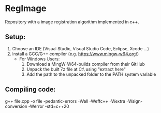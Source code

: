 # RegImage
Repository with a image registration algorithm implemented in c++.

## Setup:
1. Choose an IDE (Visual Studio, Visual Studio Code, Eclipse, Xcode ...)
2. Install a GCC/G++ compiler (e.g. https://www.mingw-w64.org/)
    - For Windows Users:
        1. Download a MingW-W64-builds compiler from their GitHub
        2. Unpack the built 7z file at C:\ using "extract here"
        3. Add the path to the unpacked folder to the PATH system variable

## Compiling code:
g++ file.cpp -o file -pedantic-errors -Wall -Weffc++ -Wextra -Wsign-conversion -Werror -std=c++20